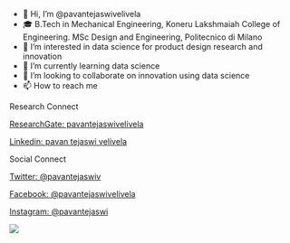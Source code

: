 - 👋 Hi, I’m @pavantejaswivelivela
- 🎓 B.Tech in Mechanical Engineering, Koneru Lakshmaiah College of Engineering. 
     MSc Design and Engineering, Politecnico di Milano
- 👀 I’m interested in data science for product design research and innovation
- 🌱 I’m currently learning data science
- 💞️ I’m looking to collaborate on innovation using data science
- 📫 How to reach me  

Research Connect

[ResearchGate: pavantejaswivelivela](https://www.researchgate.net/profile/Pavan-Velivela)

[Linkedin: pavan tejaswi velivela](https://www.linkedin.com/in/pavantejaswivelivela/)

Social Connect

[Twitter: @pavantejaswiv](https://twitter.com/pavantejaswiv)

[Facebook: @pavantejaswivelivela](https://www.facebook.com/pavan.tejaswivelivela)

[Instagram: @pavantejaswi](https://www.instagram.com/pavantejaswi/?hl=en)

<img src = "https://github-readme-stats.vercel.app/api?username=pavantejaswivelivela&&show_icons=true&title_color=ffffff&icon_color=FFBF00&text_color=daf7dc&bg_color=4D516D">

<!---
pavantejaswivelivela/pavantejaswivelivela is a ✨ special ✨ repository because its `README.md` (this file) appears on your GitHub profile.
You can click the Preview link to take a look at your changes.
--->
